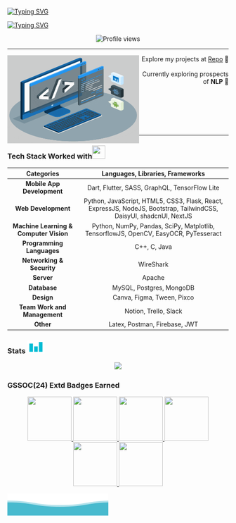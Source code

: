 </br></br></br>
[![Typing SVG](https://readme-typing-svg.demolab.com?font=Fira+Code&weight=800&size=38&duration=1&pause=1&color=03AED2&center=true&repeat=false&width=1000&lines=SAMIHA+AKTER)](https://git.io/typing-svg)

[![Typing SVG](https://readme-typing-svg.demolab.com?font=Lexend&weight=800&duration=2500&pause=50&color=03AED2&center=true&width=1000&lines=Undergrad+CS+Student;Competitive+Programmer;Web+Developer;+Flutter+Developer)](https://git.io/typing-svg)

<div align="center" >
    <img  height="25px" src="https://komarev.com/ghpvc/?username=samiha-akter&label=STALKERS&style=for-the-badge+flat&color=03AED2" alt="Profile views">
</div>

---
<div width="100%" align="center">
  <div align="left"><img align="left" width="300" height="200" src="./techstack.gif">   
  </div>
  <div align="right">
   <p>Explore my projects at <a href="https://github.com/samiha-akter?tab=repositories">Repo</a> 📍<br/><br/>Currently exploring prospects of <strong>NLP</strong> 📍</p><br/><br/><br/><br/>
  </div>
</div>
</br> 

---

### Tech Stack Worked with<img src = "https://media2.giphy.com/media/QssGEmpkyEOhBCb7e1/giphy.gif?cid=ecf05e47a0n3gi1bfqntqmob8g9aid1oyj2wr3ds3mg700bl&rid=giphy.gif" width="30px" height="30px">

| Categories                                | Languages, Libraries, Frameworks                                                                                       |
| :---:                                     | :---:                                                                                                                  |
| **Mobile App Development**                | Dart, Flutter, SASS, GraphQL, TensorFlow Lite                                                                          |
| **Web Development**                       | Python, JavaScript, HTML5, CSS3, Flask, React, ExpressJS, NodeJS, Bootstrap, TailwindCSS, DaisyUI, shadcnUI, NextJS    |
| **Machine Learning & Computer Vision**    | Python, NumPy, Pandas, SciPy, Matplotlib, TensorflowJS, OpenCV, EasyOCR, PyTesseract                                   |
| **Programming Languages**                 | C++, C, Java                                                                                                           |
| **Networking & Security**                 | WireShark                                                                                                              |
| **Server**                                | Apache                                                                                                                 |
| **Database**                              | MySQL, Postgres, MongoDB                                                                                               |
| **Design**                                | Canva, Figma, Tween, Pixco                                                                                             |
| **Team Work and Management**              | Notion, Trello, Slack                                                                                                  |
| **Other**                                 | Latex, Postman, Firebase, JWT


### Stats <img src = "./stat.gif" width="40px" height="30px">

<!-- ![Streak](https://github-readme-streak-stats.herokuapp.com/?user=samiha-akter&theme=black-ice&ring=166B81) -->
<!-- ![Streak](https://github-readme-streak-stats.herokuapp.com/?user=samiha-akter&theme=black-ice&ring=166B81&mode=weekly) -->
<p align="center">
  <img width="60%" src="https://github-readme-streak-stats.herokuapp.com/?user=samiha-akter&theme=black-ice&ring=166B81&mode=weekly" />
</p>

### GSSOC(24) Extd Badges Earned
<div style='display:flex; align-items:center; gap: 10px;' align='center'><a href="https://gssoc.girlscript.tech/leaderboard">
<img src="https://raw.githubusercontent.com/GSSoC24/Postman-Challenge/main/docs/assets/Postman%20White.png" width="100px" height="100px" />
  <img src="https://raw.githubusercontent.com/GSSoC24/Postman-Challenge/main/docs/assets/1.png" width="100px" height="100px" />
  <img src="https://raw.githubusercontent.com/GSSoC24/Postman-Challenge/main/docs/assets/2.png" width="100px" height="100px" />
  <img src="https://raw.githubusercontent.com/GSSoC24/Postman-Challenge/main/docs/assets/3.png" width="100px" height="100px" />
  <img src="https://raw.githubusercontent.com/GSSoC24/Postman-Challenge/main/docs/assets/4.png" width="100px" height="100px" />
  <img src="https://raw.githubusercontent.com/GSSoC24/Postman-Challenge/main/docs/assets/5.png" width="100px" height="100px" />
  </a>
</div>

![Waves](./wave.svg)
